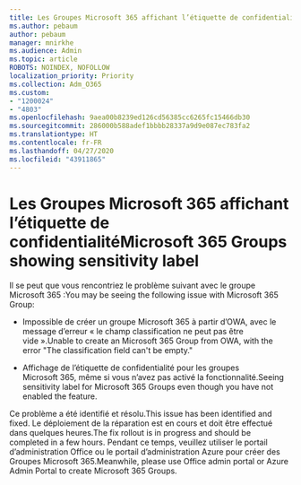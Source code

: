 ```yaml
---
title: Les Groupes Microsoft 365 affichant l’étiquette de confidentialité
ms.author: pebaum
author: pebaum
manager: mnirkhe
ms.audience: Admin
ms.topic: article
ROBOTS: NOINDEX, NOFOLLOW
localization_priority: Priority
ms.collection: Adm_O365
ms.custom:
- "1200024"
- "4803"
ms.openlocfilehash: 9aea00b8239ed126cd56385cc6265fc15466db30
ms.sourcegitcommit: 286000b588adef1bbbb28337a9d9e087ec783fa2
ms.translationtype: HT
ms.contentlocale: fr-FR
ms.lasthandoff: 04/27/2020
ms.locfileid: "43911865"
---
```

# <a name="microsoft-365-groups-showing-sensitivity-label"></a><span data-ttu-id="f05e6-102">Les Groupes Microsoft 365 affichant l’étiquette de confidentialité</span><span class="sxs-lookup"><span data-stu-id="f05e6-102">Microsoft 365 Groups showing sensitivity label</span></span>

<span data-ttu-id="f05e6-103">Il se peut que vous rencontriez le problème suivant avec le groupe Microsoft 365 :</span><span class="sxs-lookup"><span data-stu-id="f05e6-103">You may be seeing the following issue with Microsoft 365 Group:</span></span>

- <span data-ttu-id="f05e6-104">Impossible de créer un groupe Microsoft 365 à partir d’OWA, avec le message d’erreur « le champ classification ne peut pas être vide ».</span><span class="sxs-lookup"><span data-stu-id="f05e6-104">Unable to create an Microsoft 365 Group from OWA, with the error "The classification field can't be empty."</span></span>

- <span data-ttu-id="f05e6-105">Affichage de l’étiquette de confidentialité pour les groupes Microsoft 365, même si vous n’avez pas activé la fonctionnalité.</span><span class="sxs-lookup"><span data-stu-id="f05e6-105">Seeing sensitivity label for Microsoft 365 Groups even though you have not enabled the feature.</span></span>

<span data-ttu-id="f05e6-106">Ce problème a été identifié et résolu.</span><span class="sxs-lookup"><span data-stu-id="f05e6-106">This issue has been identified and fixed.</span></span> <span data-ttu-id="f05e6-107">Le déploiement de la réparation est en cours et doit être effectué dans quelques heures.</span><span class="sxs-lookup"><span data-stu-id="f05e6-107">The fix rollout is in progress and should be completed in a few hours.</span></span> <span data-ttu-id="f05e6-108">Pendant ce temps, veuillez utiliser le portail d’administration Office ou le portail d’administration Azure pour créer des Groupes Microsoft 365.</span><span class="sxs-lookup"><span data-stu-id="f05e6-108">Meanwhile, please use Office admin portal or Azure Admin Portal to create Microsoft 365 Groups.</span></span>  
